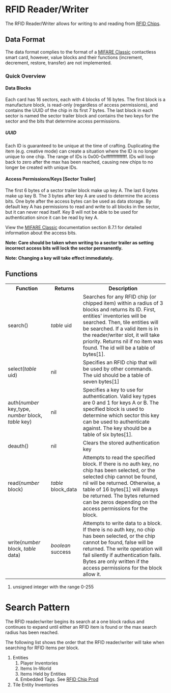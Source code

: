 # RFID Reader/Writer

The RFID Reader/Writer allows for writing to and reading from [RFID Chips].

## Data Format

The data format complies to the format of a [MIFARE Classic] contactless smart card, however, value blocks and their
 functions (increment, decrement, restore, transfer) are not implemented.
 
### Quick Overview

#### Data Blocks

Each card has 16 sectors, each with 4 blocks of 16 bytes. The first block is a manufacture block, is read-only 
 (regardless of access permissions), and contains the UUID of the chip in its first 7 bytes. The last block in each
 sector is named the sector trailer block and contains the two keys for the sector and the bits that determine access
 permissions.

##### UUID
 
Each ID is guaranteed to be unique at the time of crafting. Duplicating the item (e.g. creative mode) can create
 a situation where the ID is no longer unique to one chip. The range of IDs is 0x00-0xffffffffffffff. IDs will loop back
 to zero after the max has been reached, causing new chips to no longer be created with unique IDs.
 
#### Access Permissions/Keys \[Sector Trailer\]

The first 6 bytes of a sector trailer block make up key A. The last 6 bytes make up key B. The 3 bytes after key A
 are used to determine the access bits. One byte after the access bytes can be used as data storage. By default key A
 has permissions to read and write to all blocks in the sector, but it can never read itself. Key B will not be able to
 be used for authentication since it can be read by key A.
 
View the [MIFARE Classic] documentation section 8.7.1 for detailed information about the access bits.
 
**Note: Care should be taken when writing to a sector trailer as setting incorrect access bits will lock the sector
 permanently.**
 
**Note: Changing a key will take effect immediately.**

## Functions

<table>
  <tr>
    <th>Function</th>
    <th>Returns</th>
    <th>Description</th>
  </tr>
  <tr>
    <td>search()</td>
    <td><i>table</i> uid</td>
    <td>Searches for any RFID chip (or chipped item) within a radius of 3 blocks and returns its ID. First, entities' 
     inventories will be searched. Then, tile entities will be searched. If a valid item is in the reader/writer slot,
     it will take priority. Returns nil if no item was found. The id will be a table of bytes[1].</td>
  </tr>
  <tr>
    <td>select(<i>table</i> uid)</td>
    <td>nil</td>
    <td>Specifies an RFID chip that will be used by other commands. The uid should be a table of seven 
     bytes[1]</td>
  </tr>
  <tr>
    <td>auth(<i>number</i> key_type, <i>number</i> block, <i>table</i> key)</td>
    <td>nil</td>
    <td>Specifies a key to use for authentication. Valid key types are 0 and 1 for keys A or B. The specified block
     is used to determine which sector this key can be used to authenticate against. The key should be a table of
     six bytes[1].</td>
  </tr>
  <tr>
  <tr>
    <td>deauth()</td>
    <td>nil</td>
    <td>Clears the stored authentication key</td>
  </tr>
  <tr>
    <td>read(<i>number</i> block)</td>
    <td><i>table</i> block_data</td>
    <td>Attempts to read the specified block. If there is no auth key, no chip has been selected, or the selected chip
     cannot be found, nil will be returned. Otherwise, a table of 16 bytes[1] will always be returned. The bytes 
     returned can be zeros depending on the access permissions for the block.</td>
  </tr>
  <tr>
    <td>write(<i>number</i> block, <i>table</i> data)</td>
    <td><i>boolean</i> success</td>
    <td>Attempts to write data to a block. If there is no auth key, no chip has been selected, or the chip cannot be
     found, false will be returned. The write operation will fail silently if authentication fails. Bytes are only 
     written if the access permissions for the block allow it.</td>
  </tr>
</table>

1. unsigned integer with the range 0-255

# Search Pattern

The RFID reader/writer begins its search at a one block radius and continues to expand until either an RFID item is
 found or the max search radius has been reached.

The following list shows the order that the RFID reader/writer will take when searching for RFID items per block.

1. Entities
    1. Player Inventories
    2. Items In-World
    3. Items Held by Entities
    4. Embedded Tags. See [RFID Chip Prod]
2. Tile Entity Inventories



[RFID Chips]: /miscellaneous_additions/rfid_chip.md
[MIFARE Classic]: https://www.nxp.com/docs/en/data-sheet/MF1S50YYX_V1.pdf
[RFID Chip Prod]: /miscellaneous_additions/rfid_chip_prod.md